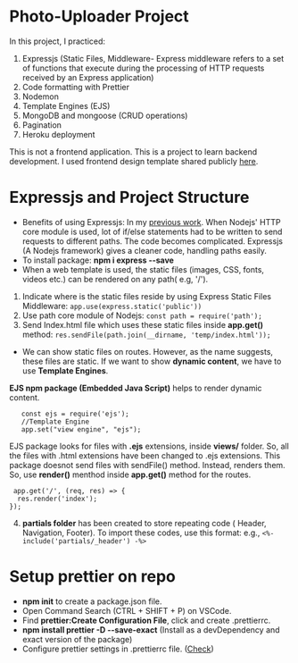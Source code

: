 # Photo-Uploader Project
In this project, I practiced:
1) Expressjs (Static Files, Middleware- Express middleware refers to a set of functions that execute during the processing of HTTP requests received by an Express application)
2) Code formatting with Prettier
3) Nodemon
4) Template Engines (EJS)
5) MongoDB and mongoose (CRUD operations)
6) Pagination
7) Heroku deployment

This is not a frontend application. This is a project to learn backend development. I used frontend design template shared publicly <a href="https://templatemo.com/tm-552-video-catalog">here</a>. 

# Expressjs and Project Structure
- Benefits of using Expressjs: In my <a href="https://github.com/DKatuk/nodejs-server">previous work</a>. When Nodejs' HTTP core module is used, lot of if/else statements had to be written to send requests to different paths. The code becomes complicated. Expressjs (A Nodejs framework) gives a cleaner code, handling paths easily.
- To install package: **npm i express --save**
- When a web template is used, the static files (images, CSS, fonts, videos etc.) can be rendered on any path( e.g, '/'). 
 1) Indicate where is the static files reside by using Express Static Files Middleware: ```app.use(express.static('public'))```
 2) Use path core module of Nodejs: ```const path = require('path');```
 3) Send Index.html file which uses these static files inside **app.get()** method: ```res.sendFile(path.join(__dirname, 'temp/index.html'));```
- We can show static files on routes. However, as the name suggests, these files are static. If we want to show **dynamic content**, we have to use **Template Engines**. 

**EJS npm package (Embedded Java Script)** helps to render dynamic content. 
 ```npm i ejs
    const ejs = require('ejs');
    //Template Engine
    app.set("view engine", "ejs");
```
  EJS package looks for files with **.ejs** extensions, inside **views/** folder. So, all the files with .html extensions have been changed to .ejs extensions.
  This package doesnot send files with sendFile() method. Instead, renders them. So, use **render()** menthod inside **app.get()** method for the routes.
```
 app.get('/', (req, res) => {
  res.render('index');
});
```
4) **partials folder** has been created to store repeating code ( Header, Navigation, Footer). To import these codes, use this format: e.g., ```<%- include('partials/_header') -%>```

# Setup prettier on repo
- **npm init** to create a package.json file.
- Open Command Search (CTRL + SHIFT + P) on VSCode.
- Find **prettier:Create Configuration File**, click and create .prettierrc.
- **npm install prettier -D --save-exact** (Install as a devDependency and exact version of the package)
- Configure prettier settings in .prettierrc file. (<a href="https://github.com/DKatuk/photo-uploader/blob/main/.prettierrc">Check</a>)
